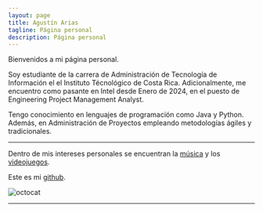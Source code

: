 ```yaml
---
layout: page
title: Agustín Arias
tagline: Página personal
description: Página personal
---
```




Bienvenidos a mi página personal.


Soy estudiante de la carrera de Administración de Tecnología de Información el el Instituto Técnológico de Costa Rica. 
Adicionalmente, me encuentro como pasante en Intel desde Enero de 2024, en el puesto de Engineering Project Management Analyst.

Tengo conocimiento en lenguajes de programación como Java y Python. Además, en Administración de Proyectos empleando metodologías ágiles y tradicionales. 

---

Dentro de mis intereses personales se encuentran la [música](pages/musica.html) y los [videojuegos](pages/videojuegos.html).



Este es mi [github](https://github.com/agusTx5).

![octocat](https://i1.wp.com/ph-files.imgix.net/15741175-00a6-449f-8ea7-3db3c48349a8.png?w=346&q=75=32x32)

---